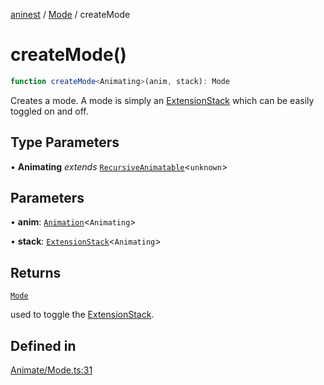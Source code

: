 [aninest](../../index.md) / [Mode](../index.md) / createMode

# createMode()

```ts
function createMode<Animating>(anim, stack): Mode
```

Creates a mode. A mode is simply an [ExtensionStack](../../ExtensionStack/type-aliases/ExtensionStack.md)
which can be easily toggled on and off.

## Type Parameters

• **Animating** *extends* [`RecursiveAnimatable`](../../AnimatableTypes/type-aliases/RecursiveAnimatable.md)\<`unknown`\>

## Parameters

• **anim**: [`Animation`](../../AnimatableTypes/type-aliases/Animation.md)\<`Animating`\>

• **stack**: [`ExtensionStack`](../../ExtensionStack/type-aliases/ExtensionStack.md)\<`Animating`\>

## Returns

[`Mode`](../type-aliases/Mode.md)

used to toggle the [ExtensionStack](../../ExtensionStack/type-aliases/ExtensionStack.md).

## Defined in

[Animate/Mode.ts:31](https://github.com/zphrs/aninest/blob/0970e35cce1ccab01b8ce4df8a59f00baff5cfda/core/src/Animate/Mode.ts#L31)
